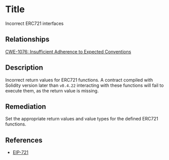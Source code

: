 # Title 
Incorrect ERC721 interfaces

## Relationships 
[CWE-1076: Insufficient Adherence to Expected Conventions](https://cwe.mitre.org/data/definitions/1076.html)

## Description 
Incorrect return values for ERC721 functions. A contract compiled with Solidity version later than `v0.4.22` interacting with these functions will fail to execute them, as the return value is missing.

## Remediation
Set the appropriate return values and value types for the defined ERC721 functions.

## References 
* [EIP-721](https://eips.ethereum.org/EIPS/eip-721)
